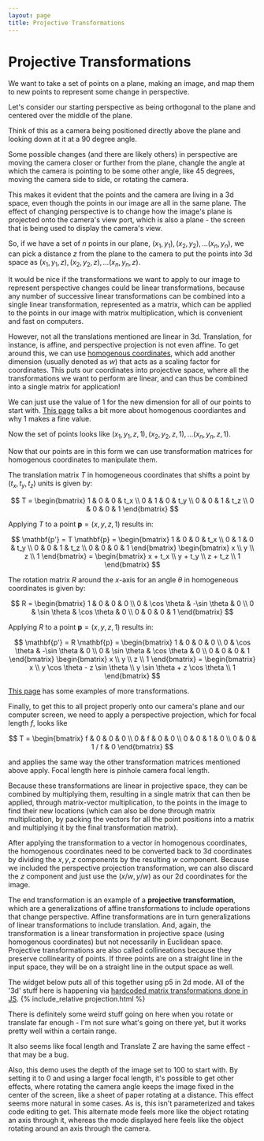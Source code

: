 ```yaml
---
layout: page
title: Projective Transformations
---
```


# Projective Transformations

We want to take a set of points on a plane, making an image, and map them to new points to represent some change in perspective.

Let's consider our starting perspective as being orthogonal to the plane and centered over the middle of the plane.

Think of this as a camera being positioned directly above the plane and looking down at it at a 90 degree angle.

Some possible changes (and there are likely others) in perspective are moving the camera closer or further from the plane, changle the angle at which
the camera is pointing to be some other angle, like 45 degrees, moving the camera side to side, or rotating the camera.

This makes it evident that the points and the camera are living in a 3d space, even though the points in our image are all in
the same plane. The effect of changing perspective is to change how the image's plane is projected onto the camera's view port, which
is also a plane - the screen that is being used to display the camera's view.

So, if we have a set of $n$ points in our plane, ${(x_1, y_1), (x_2, y_2), \dots (x_n, y_n)}$, we can pick a distance $z$ from the plane
to the camera to put the points into 3d space as ${(x_1, y_1, z), (x_2, y_2, z), \dots (x_n, y_n, z)}.$ 

It would be nice if the transformations we want to apply to our image to represent perspective changes could be
linear transformations, because any number of successive linear transformations can be combined into a single linear transformation, represented as
a matrix, which can be applied to the points in our image with matrix multiplication, which is convenient and fast on computers.

However, not all the translations mentioned are linear in 3d. Translation, for instance, is affine, and perspective projection is not even
affine. To get around this, we can use [homogenous coordinates](https://en.wikipedia.org/wiki/Homogeneous_coordinates), which add another dimension
(usually denoted as $w$) that acts as a scaling factor for coordinates. This puts our coordinates into projective space, where all the transformations we want to perform are linear, and can thus be combined into a single matrix for application!

We can just use the value of 1 for the new dimension for all of our points to start with. [This page](https://www.tomdalling.com/blog/modern-opengl/explaining-homogenous-coordinates-and-projective-geometry/) talks a bit more about homogenous coordiantes and why 1 makes a fine value.

Now the set of points looks like ${(x_1, y_1, z, 1), (x_2, y_2, z, 1), \dots (x_n, y_n, z, 1)}.$

Now that our points are in this form we can use transformation matrices for homogenous coordinates to manipulate them.

The translation matrix $T$ in homogeneous coordinates that shifts a point by $(t_x, t_y, t_z)$ units is given by:

$$
T = \begin{bmatrix}
1 & 0 & 0 & t_x \\
0 & 1 & 0 & t_y \\
0 & 0 & 1 & t_z \\
0 & 0 & 0 & 1
\end{bmatrix}
$$

Applying $T$ to a point $\mathbf{p} = (x, y, z, 1)$ results in:

$$
\mathbf{p'} = T \mathbf{p} = \begin{bmatrix}
1 & 0 & 0 & t_x \\
0 & 1 & 0 & t_y \\
0 & 0 & 1 & t_z \\
0 & 0 & 0 & 1
\end{bmatrix} \begin{bmatrix}
x \\
y \\
z \\
1
\end{bmatrix} = \begin{bmatrix}
x + t_x \\
y + t_y \\
z + t_z \\
1
\end{bmatrix}
$$

The rotation matrix $R$ around the $x$-axis for an angle $\theta$ in homogeneous coordinates is given by:

$$
R = \begin{bmatrix}
1 & 0 & 0 & 0 \\
0 & \cos \theta & -\sin \theta & 0 \\
0 & \sin \theta & \cos \theta & 0 \\
0 & 0 & 0 & 1
\end{bmatrix}
$$

Applying $R$ to a point $\mathbf{p} = (x, y, z, 1)$ results in:

$$
\mathbf{p'} = R \mathbf{p} = \begin{bmatrix}
1 & 0 & 0 & 0 \\
0 & \cos \theta & -\sin \theta & 0 \\
0 & \sin \theta & \cos \theta & 0 \\
0 & 0 & 0 & 1
\end{bmatrix} \begin{bmatrix}
x \\
y \\
z \\
1
\end{bmatrix} = \begin{bmatrix}
x \\
y \cos \theta - z \sin \theta \\
y \sin \theta + z \cos \theta \\
1
\end{bmatrix}
$$

[This page](https://www.brainvoyager.com/bv/doc/UsersGuide/CoordsAndTransforms/SpatialTransformationMatrices.html) has some examples of more transformations.

Finally, to get this to all project properly onto our camera's plane and our computer screen, we need to apply a perspective projection, which for focal length $f$, looks like

$$
T = \begin{bmatrix}
f & 0 & 0 & 0 \\
0 & f & 0 & 0 \\
0 & 0 & 1 & 0 \\
0 & 0 & 1 / f & 0
\end{bmatrix}
$$

and applies the same way the other transformation matrices mentioned above apply. Focal length here is pinhole camera focal length.

Because these transformations are linear in projective space, they can be combined by multiplying them, resulting in a single matrix that can then be applied, through matrix-vector multiplication, to the points in the image to find their new locations (which can also be done through matrix multiplication, by packing the vectors for all the point positions into a matrix and multiplying it by the final transformation matrix).

After applying the transformation to a vector in homogenous coordinates, the homogenous coordinates need to be converted back to 3d coordinates by dividing the $x, y, z$ components by
the resulting $w$ component. Because we included the perspective projection transformation, we can also discard the $z$ component and just use the $(x/w, y/w)$ as our 2d coordinates for the image.

The end transformation is an example of a **projective transformation**, which are a generalizations of affine transformations to include operations that change perspective. Affine transformations are in turn generalizations of linear transformations to include translation. And, again, the transformation is a linear transformation in projective space (using homogenous coordinates) but not necessarily in Euclidean space. Projective transformations are also called collineations because they preserve collinearity of points. If three points are on a straight line in the input space, they will be on a straight line in the output space as well.

The widget below puts all of this together using p5 in 2d mode. All of the '3d' stuff here is happening via [hardcoded matrix transformations done in JS](https://github.com/jhobbs/mathnotes/blob/main/content/graphics/projection6.js). 
{% include_relative projection.html %}

There is definitely some weird stuff going on here when you rotate or translate far enough - I'm not sure what's going on there yet, but it works pretty well within a certain range.

It also seems like focal length and Translate Z are having the same effect - that may be a bug.

Also, this demo uses the depth of the image set to $100$ to start with. By setting it to $0$ and using a larger focal length, it's possible to get other effects, where rotating the camera angle keeps the image fixed in the center of the screen, like a sheet of paper rotating at a distance. This effect seems more natural in some cases. As is, this isn't parameterized and takes code editing to get. This alternate mode feels more like the object rotating an axis through it, whereas the mode displayed here feels like the object rotating around an axis through the camera.

